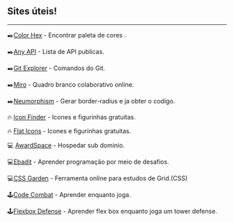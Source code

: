 ## Sites úteis!
-------------------------------

 ✒️[Color Hex](https://www.color-hex.com/) - Encontrar paleta de cores .<br>
 
 ✒️[Any API](https://any-api.com/) - Lista de API publicas.<br>
 
 ✒️[Git Explorer](https://gitexplorer.com/) - Comandos do Git.<br>
 
 ✒️[Miro](https://miro.com/pt/) - Quadro branco colaborativo online.<br>
 
 ✒️[Neumorphism](https://neumorphism.io/) - Gerar border-radius e ja obter o codigo.<br>

 🔥 [Icon Finder](https://www.iconfinder.com/) - Icones e figurinhas gratuitas.<br>
 
 🔥 [Flat Icons](https://www.flaticon.com/br/) - Icones e figurinhas gratuitas.<br>
 
 💻 [AwardSpace](https://cp1.awardspace.net/) - Hospedar sub dominio.<br>
 
 💻[Ebadit](https://edabit.com/) - Aprender programação por meio de desafios.<br>
 
 💻[CSS Garden](http://cssgridgarden.com/) - Ferramenta online para estudos de Grid.(CSS) <br>
 
 🕹️[Code Combat](https://br.codecombat.com/play) - Aprender enquanto joga.<br>
 
 🕹️[Flexbox Defense](http://www.flexboxdefense.com/) - Aprender flex box enquanto joga um tower defense.<br>
 
